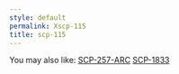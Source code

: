 ```yaml
---
style: default
permalink: Xscp-115
title: scp-115
---
```

You may also like:
[SCP-257-ARC](http://scp-wiki.net/scp-257-arc)
[SCP-1833](http://scp-wiki.net/scp-1833)